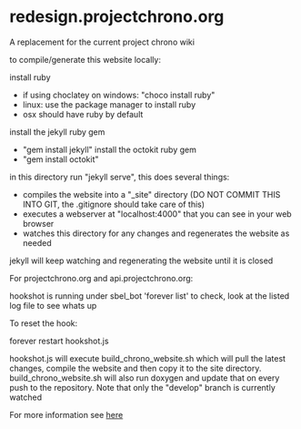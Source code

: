 # redesign.projectchrono.org
A replacement for the current project chrono wiki

to compile/generate this website locally:

install ruby 
- if using choclatey on windows: "choco install ruby"
- linux: use the package manager to install ruby
- osx should have ruby by default

install the jekyll ruby gem
- "gem install jekyll"
install the octokit ruby gem
- "gem install octokit"

in this directory run "jekyll serve", this does several things:
- compiles the website into a "_site" directory (DO NOT COMMIT THIS INTO GIT, the .gitignore should take care of this)
- executes a webserver at "localhost:4000" that you can see in your web browser
- watches this directory for any changes and regenerates the website as needed

jekyll will keep watching and regenerating the website until it is closed


For projectchrono.org and api.projectchrono.org:

hookshot is running under sbel_bot
'forever list' to check, look at the listed log file to see whats up

To reset the hook:

forever restart hookshot.js

hookshot.js will execute build_chrono_website.sh which will pull the latest changes, compile the website and then copy it to the site directory. build_chrono_website.sh will also run doxygen and update that on every push to the repository. Note that only the "develop" branch is currently watched

For more information see [here](http://hamelot.co.uk/other/jekyll-github-hook/)